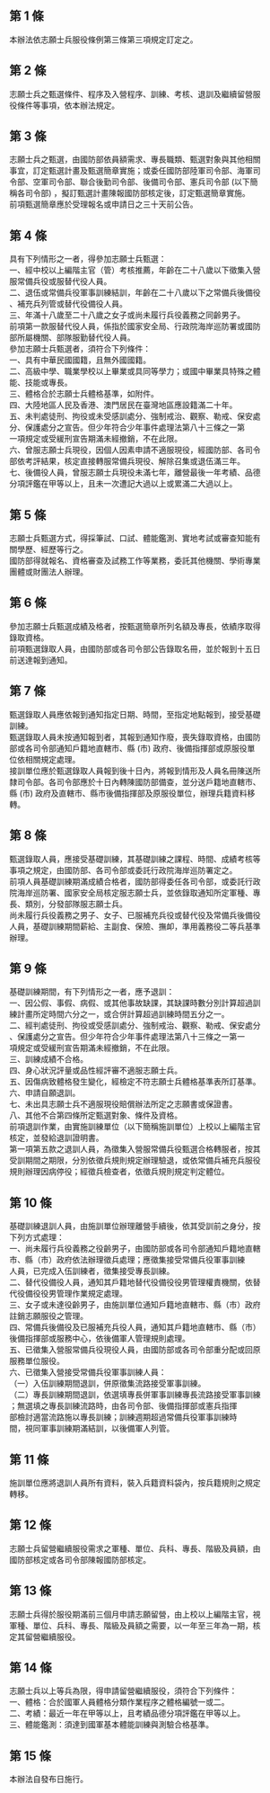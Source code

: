 第 1 條
-------
本辦法依志願士兵服役條例第三條第三項規定訂定之。

第 2 條
-------
志願士兵之甄選條件、程序及入營程序、訓練、考核、退訓及繼續留營服  
役條件等事項，依本辦法規定。

第 3 條
-------
志願士兵之甄選，由國防部依員額需求、專長職類、甄選對象與其他相關  
事宜，訂定甄選計畫及甄選簡章實施；或委任國防部陸軍司令部、海軍司  
令部、空軍司令部、聯合後勤司令部、後備司令部、憲兵司令部 (以下簡  
稱各司令部) ，擬訂甄選計畫陳報國防部核定後，訂定甄選簡章實施。  
前項甄選簡章應於受理報名或申請日之三十天前公告。

第 4 條
-------
具有下列情形之一者，得參加志願士兵甄選：  
一、經中校以上編階主官（管）考核推薦，年齡在二十八歲以下徵集入營  
    服常備兵役或服替代役人員。  
二、退伍或常備兵役軍事訓練結訓，年齡在二十八歲以下之常備兵後備役  
    、補充兵列管或替代役備役人員。  
三、年滿十八歲至二十八歲之女子或尚未履行兵役義務之同齡男子。  
前項第一款服替代役人員，係指於國家安全局、行政院海岸巡防署或國防  
部所屬機關、部隊服勤替代役人員。  
參加志願士兵甄選者，須符合下列條件：  
一、具有中華民國國籍，且無外國國籍。  
二、高級中學、職業學校以上畢業或具同等學力；或國中畢業具特殊之體  
    能、技能或專長。  
三、體格合於志願士兵體格基準，如附件。  
四、大陸地區人民及香港、澳門居民在臺灣地區應設籍滿二十年。  
五、未判處徒刑、拘役或未受感訓處分、強制戒治、觀察、勒戒、保安處  
    分、保護處分之宣告。但少年符合少年事件處理法第八十三條之一第  
    一項規定或受緩刑宣告期滿未經撤銷，不在此限。  
六、曾服志願士兵現役，因個人因素申請不適服現役，經國防部、各司令  
    部依考評結果，核定直接轉服常備兵現役、解除召集或退伍滿三年。  
七、後備役人員，曾服志願士兵現役未滿七年，離營最後一年考績、品德  
    分項評鑑在甲等以上，且未一次遭記大過以上或累滿二大過以上。

第 5 條
-------
志願士兵甄選方式，得採筆試、口試、體能鑑測、實地考試或審查知能有  
關學歷、經歷等行之。  
國防部得就報名、資格審查及試務工作等業務，委託其他機關、學術專業  
團體或財團法人辦理。

第 6 條
-------
參加志願士兵甄選成績及格者，按甄選簡章所列名額及專長，依績序取得  
錄取資格。  
前項甄選錄取人員，由國防部或各司令部公告錄取名冊，並於報到十五日  
前送達報到通知。

第 7 條
-------
甄選錄取人員應依報到通知指定日期、時間，至指定地點報到，接受基礎  
訓練。  
甄選錄取人員未按通知報到者，其報到通知作廢，喪失錄取資格，由國防  
部或各司令部通知戶籍地直轄市、縣 (市) 政府、後備指揮部或原服役單  
位依相關規定處理。  
接訓單位應於甄選錄取人員報到後十日內，將報到情形及人員名冊陳送所  
隸司令部。各司令部應於十日內轉陳國防部備查，並分送戶籍地直轄市、  
縣 (市) 政府及直轄市、縣市後備指揮部及原服役單位，辦理兵籍資料移  
轉。

第 8 條
-------
甄選錄取人員，應接受基礎訓練，其基礎訓練之課程、時間、成績考核等  
事項之規定，由國防部、各司令部或委託行政院海岸巡防署定之。  
前項人員基礎訓練期滿成績合格者，國防部得委任各司令部，或委託行政  
院海岸巡防署、國家安全局核定服志願士兵，並依錄取通知所定軍種、專  
長、類別，分發部隊服志願士兵。  
尚未履行兵役義務之男子、女子、已服補充兵役或替代役及常備兵後備役  
人員，基礎訓練期間薪給、主副食、保險、撫卹，準用義務役二等兵基準  
辦理。

第 9 條
-------
基礎訓練期間，有下列情形之一者，應予退訓：  
一、因公假、事假、病假、或其他事故缺課，其缺課時數分別計算超過訓  
    練計畫所定時間六分之一，或合併計算超過訓練時間五分之一。  
二、經判處徒刑、拘役或受感訓處分、強制戒治、觀察、勒戒、保安處分  
    、保護處分之宣告。但少年符合少年事件處理法第八十三條之一第一  
    項規定或受緩刑宣告期滿未經撤銷，不在此限。  
三、訓練成績不合格。  
四、身心狀況評量或品性經評審不適服志願士兵。  
五、因傷病致體格發生變化，經檢定不符志願士兵體格基準表所訂基準。  
六、申請自願退訓。  
七、未出具志願士兵不適服現役賠償辦法所定之志願書或保證書。  
八、其他不合第四條所定甄選對象、條件及資格。  
前項退訓作業，由實施訓練單位（以下簡稱施訓單位）上校以上編階主官  
核定，並發給退訓證明書。  
第一項第五款之退訓人員，為徵集入營服常備兵役甄選合格轉服者，按其  
受訓期間之期限，分別依徵兵規則規定辦理驗退，或依常備兵補充兵服役  
規則辦理因病停役；經徵兵檢查者，依徵兵規則規定判定體位。

第 10 條
--------
基礎訓練退訓人員，由施訓單位辦理離營手續後，依其受訓前之身分，按  
下列方式處理：  
一、尚未履行兵役義務之役齡男子，由國防部或各司令部通知戶籍地直轄  
    市、縣（市）政府依法辦理徵兵處理；應徵集接受常備兵役軍事訓練  
    人員，已完成入伍訓練者，徵集接受專長訓練。  
二、替代役備役人員，通知其戶籍地替代役備役役男管理權責機關，依替  
    代役備役役男管理作業規定處理。  
三、女子或未達役齡男子，由施訓單位通知戶籍地直轄市、縣（市）政府  
    註銷志願服役之管理。  
四、常備兵後備役及已服補充兵役人員，通知其戶籍地直轄市、縣（市）  
    後備指揮部或服務中心，依後備軍人管理規則處理。  
五、已徵集入營服常備兵役現役人員，由國防部或各司令部重分配或回原  
    服務單位服役。  
六、已徵集入營接受常備兵役軍事訓練人員：  
（一）入伍訓練期間退訓，併原徵集流路接受軍事訓練。  
（二）專長訓練期間退訓，依選填專長併軍事訓練專長流路接受軍事訓練  
      ；無選填之專長訓練流路時，由各司令部、後備指揮部或憲兵指揮  
      部檢討適當流路施以專長訓練；訓練週期超過常備兵役軍事訓練時  
      間，視同軍事訓練期滿結訓，以後備軍人列管。

第 11 條
--------
施訓單位應將退訓人員所有資料，裝入兵籍資料袋內，按兵籍規則之規定  
轉移。

第 12 條
--------
志願士兵留營繼續服役需求之軍種、單位、兵科、專長、階級及員額，由  
國防部核定或各司令部陳報國防部核定。

第 13 條
--------
志願士兵得於服役期滿前三個月申請志願留營，由上校以上編階主官，視  
軍種、單位、兵科、專長、階級及員額之需要，以一年至三年為一期，核  
定其留營繼續服役。

第 14 條
--------
志願士兵以上等兵為限，得申請留營繼續服役，須符合下列條件：  
一、體格：合於國軍人員體格分類作業程序之體格編號一或二。  
二、考績：最近一年在甲等以上，且考績品德分項評鑑在甲等以上。  
三、體能鑑測：須達到國軍基本體能訓練與測驗合格基準。

第 15 條
--------
本辦法自發布日施行。

